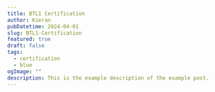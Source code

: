 ```yaml
---
title: BTL1 Certification
author: Kieran
pubDatetime: 2024-04-01
slug: BTL1-Certification
featured: true
draft: false
tags:
  - certification
  - blue
ogImage: ""
description: This is the example description of the example post.
---
```

